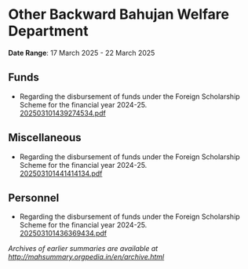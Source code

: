 # Other Backward Bahujan Welfare Department

**Date Range**: 17 March 2025 - 22 March 2025


## Funds
- Regarding the disbursement of funds under the Foreign Scholarship Scheme for the financial year 2024-25.\
  [202503101439274534.pdf](https://gr.maharashtra.gov.in/Site/Upload/Government%20Resolutions/English/202503101439274534.pdf)

## Miscellaneous
- Regarding the disbursement of funds under the Foreign Scholarship Scheme for the financial year 2024-25.\
  [202503101441414134.pdf](https://gr.maharashtra.gov.in/Site/Upload/Government%20Resolutions/English/202503101441414134.pdf)

## Personnel
- Regarding the disbursement of funds under the Foreign Scholarship Scheme for the financial year 2024-25.\
  [202503101436369434.pdf](https://gr.maharashtra.gov.in/Site/Upload/Government%20Resolutions/English/202503101436369434.pdf)


*Archives of earlier summaries are available at http://mahsummary.orgpedia.in/en/archive.html*